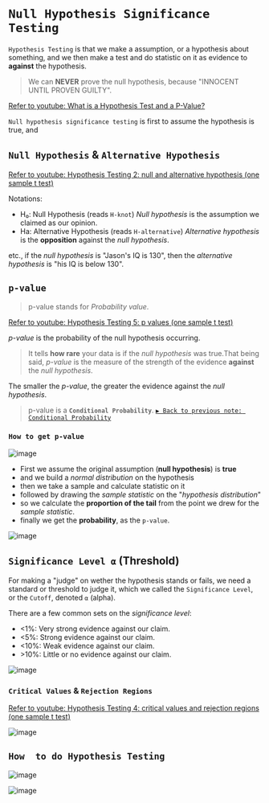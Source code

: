 # `Null Hypothesis Significance Testing`

`Hypothesis Testing` is that we make a assumption, or a hypothesis about something, and we then make a test and do statistic on it as evidence to **against** the hypothesis. 

> We can **NEVER** prove the null hypothesis, because "INNOCENT UNTIL PROVEN GUILTY".

[Refer to youtube: What is a Hypothesis Test and a P-Value?](https://www.youtube.com/watch?v=vwWEa8wU_6U&t=381s)

`Null hypothesis significance testing` is first to assume the hypothesis is true, and 


## `Null Hypothesis` & `Alternative Hypothesis`

[Refer to youtube: Hypothesis Testing 2: null and alternative hypothesis (one sample t test)](https://www.youtube.com/watch?v=L1GV6nLnbyE)

Notations:
- H₀: Null Hypothesis (reads `H-knot`)
_Null hypothesis_ is the assumption we claimed as our opinion.
- Ha: Alternative Hypothesis (reads `H-alternative`)
_Alternative hypothesis_ is the **opposition** against the _null hypothesis_.

etc., if the _null hypothesis_ is "Jason's IQ is 130", then the _alternative hypothesis_ is "his IQ is below 130".


## `p-value`
> p-value stands for _Probability value_.

[Refer to youtube: Hypothesis Testing 5: p values (one sample t test)](https://www.youtube.com/watch?v=WojcyhC7EVc)

_p-value_ is the probability of the null hypothesis occurring.

> It tells **how rare** your data is if the _null hypothesis_ was true.That being said, _p-value_ is the measure of the strength of the evidence **against** the _null hypothesis_.

The smaller the _p-value_, the greater the evidence against the _null hypothesis_.

> p-value is a **`Conditional Probability`**.
[`▶︎ Back to previous note: Conditional Probability`](https://github.com/solomonxie/solomonxie.github.io/issues/50#issuecomment-412445737)


### `How to get p-value`

![image](https://user-images.githubusercontent.com/14041622/45206227-17089d80-b2b7-11e8-98ec-3d413f8d7443.png)

- First we assume the original assumption (__null hypothesis__) is **true**
- and we build a _normal distribution_ on the hypothesis
- then we take a sample and calculate statistic on it
- followed by drawing the _sample statistic_ on the "_hypothesis distribution_"
- so we calculate the **proportion of the tail** from the point we drew for the _sample statistic_.
- finally we get the **probability**, as the `p-value`.

![image](https://user-images.githubusercontent.com/14041622/45207840-b62f9400-b2bb-11e8-9ea6-87b7dd1c69de.png)


## `Significance Level ⍺` (Threshold)

For making a "judge" on wether the hypothesis stands or fails, we need a standard or threshold to judge it, which we called the `Significance Level`, or the `Cutoff`, denoted `⍺` (alpha).

There are a few common sets on the _significance level_:
- \<1%: Very strong evidence against our claim.
- \<5%: Strong evidence against our claim.
- \<10%: Weak evidence against our claim.
- \>10%: Little or no evidence against our claim.

![image](https://user-images.githubusercontent.com/14041622/45202814-be340780-b2ac-11e8-9fa0-3b3dc088877b.png)

### `Critical Values` & `Rejection Regions`
[Refer to youtube: Hypothesis Testing 4: critical values and rejection regions (one sample t test)](https://www.youtube.com/watch?v=BdeuCflLPQI)

![image](https://user-images.githubusercontent.com/14041622/45207719-5802b100-b2bb-11e8-85cd-ca0e59bb65a9.png)



## `How  to do Hypothesis Testing`

![image](https://user-images.githubusercontent.com/14041622/45165275-14f6fe00-b227-11e8-97e1-fe7854f01b08.png)


![image](https://user-images.githubusercontent.com/14041622/45207510-b67b5f80-b2ba-11e8-9e63-f9d0a3a65497.png)
